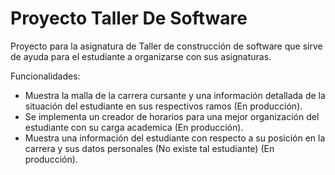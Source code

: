 # Proyecto Taller De Software

Proyecto para la asignatura de Taller de construcción de software que sirve de ayuda para el estudiante a organizarse con sus asignaturas.

Funcionalidades: 
- Muestra la malla de la carrera cursante y una información detallada de la situación del estudiante en sus respectivos ramos (En producción).
- Se implementa un creador de horarios para una mejor organización del estudiante con su carga academica (En producción). 
- Muestra una información del estudiante con respecto a su posición en la carrera y sus datos personales (No existe tal estudiante) (En producción).
    

    
